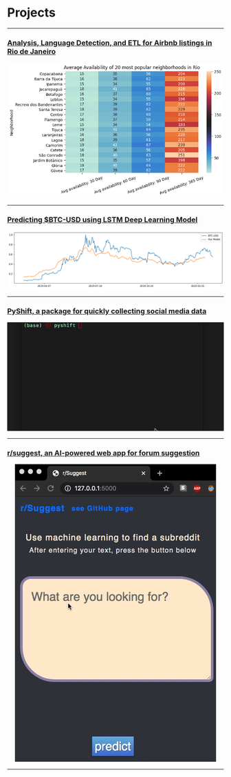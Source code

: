 # Projects

---

### [Analysis, Language Detection, and ETL for Airbnb listings in Rio de Janeiro](projects/rio.md)

<div align="center">
  <img src="images/availability.png">
</div>

---

### [Predicting $BTC-USD using LSTM Deep Learning Model](projects/btc.md)

<div align="center">
  <img src="images/btc_forecast_ALL.png">
</div>

---

### [PyShift, a package for quickly collecting social media data](readmes/pyshift.md)

<div align="center">
  <img src="images/pyshift.gif">
</div>

---

### [r/suggest, an AI-powered web app for forum suggestion](readmes/r_suggest.md)

<div align="center">
  <img src="images/r_suggest.gif">
</div>

---